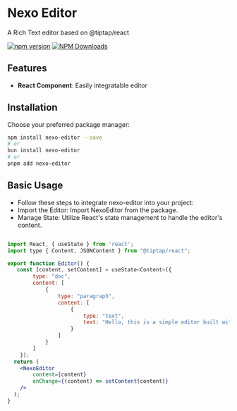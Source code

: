 # Nexo Editor

A Rich Text editor based on @tiptap/react

[![npm version](https://badge.fury.io/js/nexo-editor.svg)](https://www.npmjs.com/package/nexo-editor)
[![NPM Downloads](https://img.shields.io/npm/dy/nexo-editor)](https://www.npmjs.com/package/nexo-editor)

## Features

- **React Component**: Easily integratable editor

## Installation

Choose your preferred package manager:

```bash
npm install nexo-editor --save
# or
bun install nexo-editor
# or
pnpm add nexo-editor
```

## Basic Usage

- Follow these steps to integrate nexo-editor into your project:
- Import the Editor: Import NexoEditor from the package.
- Manage State: Utilize React's state management to handle the editor's content.

```jsx editor.jsx

import React, { useState } from 'react';
import type { Content, JSONContent } from "@tiptap/react";

export function Editor() {
   const [content, setContent] = useState<Content>({
        type: "doc",
        content: [
            {
                type: "paragraph",
                content: [
                    {
                        type: "text",
                        text: "Hello, this is a simple editor built with Nexo Editor!"
                    }
                ]
            }
        ]
    });
  return (
    <NexoEditor
        content={content}
        onChange={(content) => setContent(content)}
    />
  );
}

```
